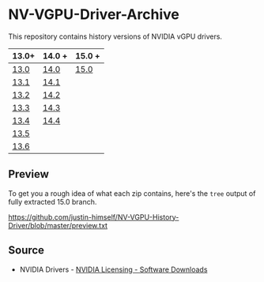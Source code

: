 # NV-VGPU-Driver-Archive
This repository contains history versions of NVIDIA vGPU drivers.

| 13.0+                                                                              | 14.0 +                                                                             | 15.0 +                                                                             |
| ---------------------------------------------------------------------------------- | ---------------------------------------------------------------------------------- | ---------------------------------------------------------------------------------- |
| [13.0](https://github.com/justin-himself/NV-VGPU-Driver-Archive/releases/tag/13.0) | [14.0](https://github.com/justin-himself/NV-VGPU-Driver-Archive/releases/tag/14.0) | [15.0](https://github.com/justin-himself/NV-VGPU-Driver-Archive/releases/tag/15.0) |
| [13.1](https://github.com/justin-himself/NV-VGPU-Driver-Archive/releases/tag/13.1) | [14.1](https://github.com/justin-himself/NV-VGPU-Driver-Archive/releases/tag/14.1) |                                                                                    |
| [13.2](https://github.com/justin-himself/NV-VGPU-Driver-Archive/releases/tag/13.2) | [14.2](https://github.com/justin-himself/NV-VGPU-Driver-Archive/releases/tag/14.2) |                                                                                    |
| [13.3](https://github.com/justin-himself/NV-VGPU-Driver-Archive/releases/tag/13.3) | [14.3](https://github.com/justin-himself/NV-VGPU-Driver-Archive/releases/tag/14.3) |                                                                                    |
| [13.4](https://github.com/justin-himself/NV-VGPU-Driver-Archive/releases/tag/13.4) | [14.4](https://github.com/justin-himself/NV-VGPU-Driver-Archive/releases/tag/14.4) |                                                                                    |
| [13.5](https://github.com/justin-himself/NV-VGPU-Driver-Archive/releases/tag/13.5) |                                                                                    |                                                                                    |
| [13.6](https://github.com/justin-himself/NV-VGPU-Driver-Archive/releases/tag/13.6) |                                                                                    |                                                                                    |


## Preview

To get you a rough idea of what each zip contains, here's the `tree` output of fully extracted 15.0 branch.  

https://github.com/justin-himself/NV-VGPU-History-Driver/blob/master/preview.txt

## Source

- NVIDIA Drivers - [NVIDIA Licensing - Software Downloads](https://ui.licensing.nvidia.com/software)




